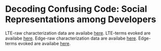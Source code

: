 # Decoding Confusing Code: Social Representations among Developers

LTE-raw characterization data are availabe <a href="https://github.com/josealdo/code-confusing/blob/master/raw_charac_LTE.png">here</a>.
LTE-terms evoked are availabe <a href="https://github.com/josealdo/code-confusing/blob/master/terms_evoked_LTE.png">here</a>.
Edge-raw characterization data are availabe <a href="https://github.com/josealdo/code-confusing/blob/master/raw_charac_Edge.png">here</a>.
Edge-terms evoked are availabe <a href="https://github.com/josealdo/EMSE20-ifdefs-with-eye-tracking/blob/master/Results">here</a>.
